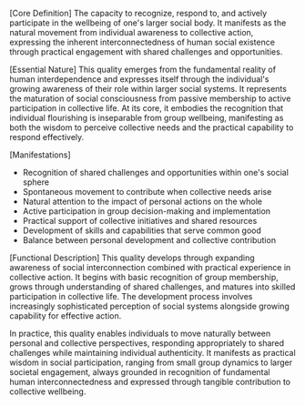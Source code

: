 [Core Definition]
The capacity to recognize, respond to, and actively participate in the wellbeing of one's larger social body. It manifests as the natural movement from individual awareness to collective action, expressing the inherent interconnectedness of human social existence through practical engagement with shared challenges and opportunities.

[Essential Nature]
This quality emerges from the fundamental reality of human interdependence and expresses itself through the individual's growing awareness of their role within larger social systems. It represents the maturation of social consciousness from passive membership to active participation in collective life. At its core, it embodies the recognition that individual flourishing is inseparable from group wellbeing, manifesting as both the wisdom to perceive collective needs and the practical capability to respond effectively.

[Manifestations]
- Recognition of shared challenges and opportunities within one's social sphere
- Spontaneous movement to contribute when collective needs arise
- Natural attention to the impact of personal actions on the whole
- Active participation in group decision-making and implementation
- Practical support of collective initiatives and shared resources
- Development of skills and capabilities that serve common good
- Balance between personal development and collective contribution

[Functional Description]
This quality develops through expanding awareness of social interconnection combined with practical experience in collective action. It begins with basic recognition of group membership, grows through understanding of shared challenges, and matures into skilled participation in collective life. The development process involves increasingly sophisticated perception of social systems alongside growing capability for effective action.

In practice, this quality enables individuals to move naturally between personal and collective perspectives, responding appropriately to shared challenges while maintaining individual authenticity. It manifests as practical wisdom in social participation, ranging from small group dynamics to larger societal engagement, always grounded in recognition of fundamental human interconnectedness and expressed through tangible contribution to collective wellbeing.